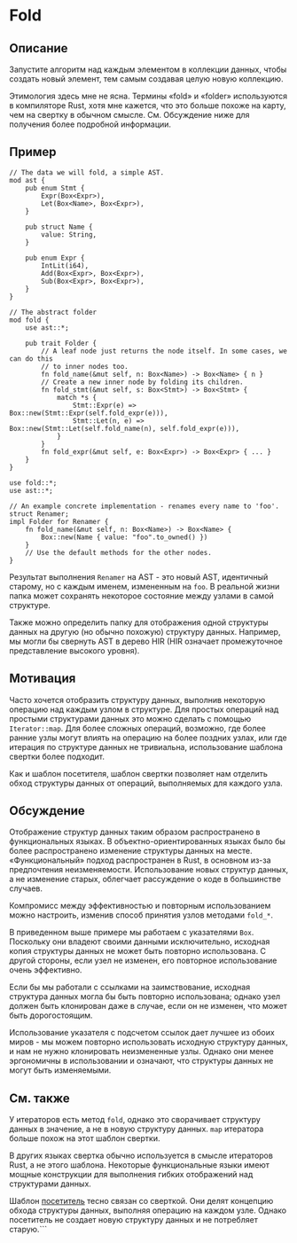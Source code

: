 # Fold

## Описание

Запустите алгоритм над каждым элементом в коллекции данных, чтобы создать новый элемент, тем самым создавая целую новую коллекцию.

Этимология здесь мне не ясна. Термины «fold» и «folder» используются в компиляторе Rust, хотя мне кажется, что это больше похоже на карту, чем на свертку в обычном смысле. См. Обсуждение ниже для получения более подробной информации.

## Пример

```rust,ignore
// The data we will fold, a simple AST.
mod ast {
    pub enum Stmt {
        Expr(Box<Expr>),
        Let(Box<Name>, Box<Expr>),
    }

    pub struct Name {
        value: String,
    }

    pub enum Expr {
        IntLit(i64),
        Add(Box<Expr>, Box<Expr>),
        Sub(Box<Expr>, Box<Expr>),
    }
}

// The abstract folder
mod fold {
    use ast::*;

    pub trait Folder {
        // A leaf node just returns the node itself. In some cases, we can do this
        // to inner nodes too.
        fn fold_name(&mut self, n: Box<Name>) -> Box<Name> { n }
        // Create a new inner node by folding its children.
        fn fold_stmt(&mut self, s: Box<Stmt>) -> Box<Stmt> {
            match *s {
                Stmt::Expr(e) => Box::new(Stmt::Expr(self.fold_expr(e))),
                Stmt::Let(n, e) => Box::new(Stmt::Let(self.fold_name(n), self.fold_expr(e))),
            }
        }
        fn fold_expr(&mut self, e: Box<Expr>) -> Box<Expr> { ... }
    }
}

use fold::*;
use ast::*;

// An example concrete implementation - renames every name to 'foo'.
struct Renamer;
impl Folder for Renamer {
    fn fold_name(&mut self, n: Box<Name>) -> Box<Name> {
        Box::new(Name { value: "foo".to_owned() })
    }
    // Use the default methods for the other nodes.
}
```

Результат выполнения `Renamer` на AST - это новый AST, идентичный старому, но с каждым именем, измененным на `foo`. В реальной жизни папка может сохранять некоторое состояние между узлами в самой структуре.

Также можно определить папку для отображения одной структуры данных на другую (но обычно похожую) структуру данных. Например, мы могли бы свернуть AST в дерево HIR (HIR означает промежуточное представление высокого уровня).

## Мотивация

Часто хочется отобразить структуру данных, выполнив некоторую операцию над каждым узлом в структуре. Для простых операций над простыми структурами данных это можно сделать с помощью `Iterator::map`. Для более сложных операций, возможно, где более ранние узлы могут влиять на операцию на более поздних узлах, или где итерация по структуре данных не тривиальна, использование шаблона свертки более подходит.

Как и шаблон посетителя, шаблон свертки позволяет нам отделить обход структуры данных от операций, выполняемых для каждого узла.

## Обсуждение

Отображение структур данных таким образом распространено в функциональных языках. В объектно-ориентированных языках было бы более распространено изменение структуры данных на месте. «Функциональный» подход распространен в Rust, в основном из-за предпочтения неизменяемости. Использование новых структур данных, а не изменение старых, облегчает рассуждение о коде в большинстве случаев.

Компромисс между эффективностью и повторным использованием можно настроить, изменив способ принятия узлов методами `fold_*`.

В приведенном выше примере мы работаем с указателями `Box`. Поскольку они владеют своими данными исключительно, исходная копия структуры данных не может быть повторно использована. С другой стороны, если узел не изменен, его повторное использование очень эффективно.

Если бы мы работали с ссылками на заимствование, исходная структура данных могла бы быть повторно использована; однако узел должен быть клонирован даже в случае, если он не изменен, что может быть дорогостоящим.

Использование указателя с подсчетом ссылок дает лучшее из обоих миров - мы можем повторно использовать исходную структуру данных, и нам не нужно клонировать неизмененные узлы. Однако они менее эргономичны в использовании и означают, что структуры данных не могут быть изменяемыми.

## См. также

У итераторов есть метод `fold`, однако это сворачивает структуру данных в значение, а не в новую структуру данных. `map` итератора больше похож на этот шаблон свертки.

В других языках свертка обычно используется в смысле итераторов Rust, а не этого шаблона. Некоторые функциональные языки имеют мощные конструкции для выполнения гибких отображений над структурами данных.

Шаблон [посетитель](../behavioural/visitor.md) тесно связан со сверткой. Они делят концепцию обхода структуры данных, выполняя операцию на каждом узле. Однако посетитель не создает новую структуру данных и не потребляет старую.```
